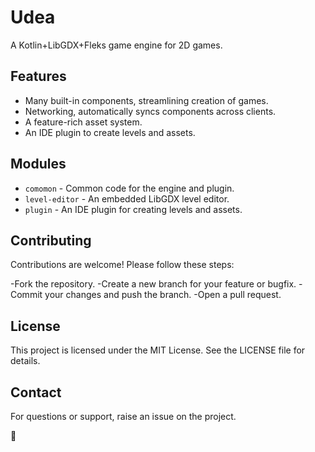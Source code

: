 # Udea

A Kotlin+LibGDX+Fleks game engine for 2D games.

## Features

- Many built-in components, streamlining creation of games.
- Networking, automatically syncs components across clients.
- A feature-rich asset system.
- An IDE plugin to create levels and assets.

## Modules

- `comomon` - Common code for the engine and plugin.
- `level-editor` - An embedded LibGDX level editor.
- `plugin` - An IDE plugin for creating levels and assets.

## Contributing

Contributions are welcome! Please follow these steps:

-Fork the repository.
-Create a new branch for your feature or bugfix.
-Commit your changes and push the branch.
-Open a pull request.

## License
This project is licensed under the MIT License. See the LICENSE file for details.

## Contact
For questions or support, raise an issue on the project.

:rocket:
